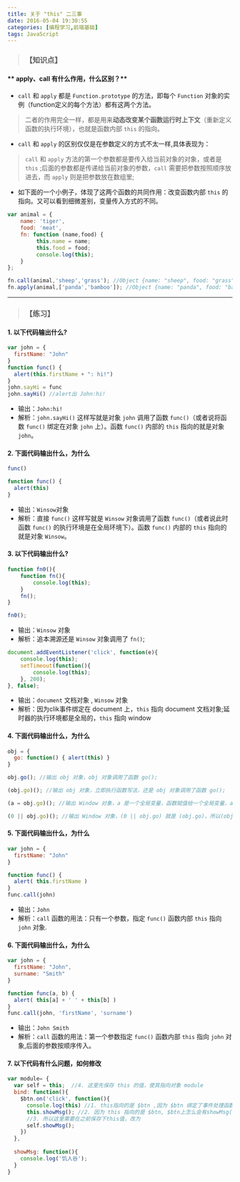 ```yaml
---
title: 关于 "this" 二三事
date: 2016-05-04 19:30:55
categories: [编程学习,前端基础]
tags: JavaScript
---
```

>### 【知识点】

#### ** apply、call 有什么作用，什么区别？**
- `call` 和 `apply` 都是 `Function.prototype` 的方法，即每个 `Function` 对象的实例（function定义的每个方法）都有这两个方法。
>二者的作用完全一样，都是用来**动态改变某个函数运行时上下文**（重新定义函数的执行环境），也就是函数内部 `this` 的指向。

<!--more-->

- `call` 和 `apply` 的区别仅仅是在参数定义的方式不太一样,具体表现为：
>`call` 和 `apply` 方法的第一个参数都是要传入给当前对象的对象，或者是 `this` ;后面的参数都是传递给当前对象的参数，`call` 需要把参数按照顺序放进去，而 `apply` 则是把参数放在数组里;

- 如下面的一个小例子，体现了这两个函数的共同作用：改变函数内部 `this` 的指向。又可以看到细微差别，变量传入方式的不同。
```javascript
var animal = {
	name: 'tiger',
	food: 'meat',
	fn: function (name,food) {
		 this.name = name; 
		 this.food = food;
		 console.log(this);
	}
};

fn.call(animal,'sheep','grass'); //Object {name: "sheep", food: "grass"}
fn.apply(animal,['panda','bamboo']); //Object {name: "panda", food: "bamboo"}
```

---
>### 【练习】

#### **1. 以下代码输出什么?**

```javascript
var john = { 
  firstName: "John" 
}
function func() { 
  alert(this.firstName + ": hi!")
}
john.sayHi = func
john.sayHi() //alert出 John:hi!

```
- 输出：`John:hi!`
- 解析：`john.sayHi()` 这样写就是对象 `john` 调用了函数 `func()`（或者说将函数 `func()` 绑定在对象 `john` 上）。函数 `func()` 内部的 `this` 指向的就是对象 `john`。


#### **2. 下面代码输出什么，为什么**

```javascript
func() 

function func() { 
  alert(this)
}
```
- 输出：`Winsow`对象
- 解析：直接 `func()` 这样写就是 `Winsow` 对象调用了函数 `func()`（或者说此时函数 `func()` 的执行环境是在全局环境下）。函数 `func()` 内部的 `this` 指向的就是对象 `Winsow`。


#### **3. 以下代码输出什么?**

```javascript
function fn0(){
    function fn(){
        console.log(this);
    }
    fn();
}

fn0();
```
- 输出：`Winsow` 对象
- 解析：追本溯源还是 `Winsow` 对象调用了 `fn()`;


```javascript
document.addEventListener('click', function(e){
    console.log(this);
    setTimeout(function(){
        console.log(this);
    }, 200);
}, false);
```
- 输出：`document` 文档对象 , `Winsow` 对象
- 解析：因为clik事件绑定在 document 上，`this` 指向 document 文档对象;延时器的执行环境都是全局的，`this` 指向 window


#### **4. 下面代码输出什么，为什么**

```javascript
obj = {
  go: function() { alert(this) }
}

obj.go(); //输出 obj 对象，obj 对象调用了函数 go();

(obj.go)(); //输出 obj 对象，立即执行函数写法，还是 obj 对象调用了函数 go();

(a = obj.go)(); //输出 Window 对象，a 是一个全局变量，函数赋值给一个全局变量，a() 执行时依赖的就是全局环境;

(0 || obj.go)(); //输出 Window 对象，(0 || obj.go) 就是 (obj.go)，所以(obj.go)()，调用它的仍然是全局对象;
```

#### **5. 下面代码输出什么，为什么**

```javascript
var john = { 
  firstName: "John" 
}

function func() { 
  alert( this.firstName )
}
func.call(john) 
```
- 输出：`John` 
- 解析：`call` 函数的用法：只有一个参数，指定 `func()` 函数内部 `this` 指向 `john` 对象.


#### **6. 下面代码输出什么，为什么**

```javascript
var john = { 
  firstName: "John",
  surname: "Smith"
}

function func(a, b) { 
  alert( this[a] + ' ' + this[b] )
}
func.call(john, 'firstName', 'surname') 
```
- 输出：`John Smith` 
- 解析：`call` 函数的用法：第一个参数指定 `func()` 函数内部 `this` 指向 `john` 对象,后面的参数按顺序传入。


#### **7. 以下代码有什么问题，如何修改**

```javascript
var module= {
  var self = this;  //4. 这里先保存 this 的值，使其指向对象 module
  bind: function(){
    $btn.on('click', function(){
      console.log(this) //1. this指向的是 $btn ,因为 $btn 绑定了事件处理函数
      this.showMsg(); //2. 因为 this 指向的是 $btn, $btn上怎么会有showMsg()呢，显然只有 module 上有
      //3. 所以这里需要在之前保存下this值，改为
      self.showMsg();
    })
  },
  
  showMsg: function(){
    console.log('饥人谷');
  }
}
```